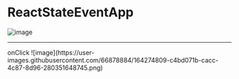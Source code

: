 # ReactStateEventApp
![image](https://user-images.githubusercontent.com/66878884/164274779-115f561e-79c3-42b9-9477-d0fa7323860a.png)
<hr>
onClick
![image](https://user-images.githubusercontent.com/66878884/164274809-c4bd071b-cacc-4c87-8d96-280351648745.png)
